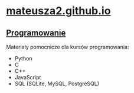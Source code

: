 # [mateusza2.github.io](https://mateusza2.github.io/)

## [Programowanie](Programowanie/)

Materiały pomocnicze dla kursów programowania:
- Python
- C
- C++
- JavaScript
- SQL (SQLite, MySQL, PostgreSQL)
